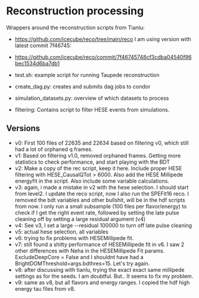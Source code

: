 # Reconstruction processing

Wrappers around the reconstruction scripts from Tianlu:
- https://github.com/icecube/reco/tree/main/reco
I am using version with latest commit 7f46745:
- https://github.com/icecube/reco/commit/7f46745748cf3cdba04540f96bec1534d6ba7db1

- test.sh: example script for running Taupede reconstruction
- create_dag.py: creates and submits dag jobs to condor
- simulation_datasets.py: overview of which datasets to process 
- filtering: Contains script to filter HESE events from simulations.

## Versions

- v0: First 100 files of 22635 and 22634 based on filtering v0, which still had a lot of orphaned q frames.
- v1: Based on filtering v1.0, removed orphaned frames. Getting more statistics to check performance, and start playing with the BDT
- v2: Make a copy of the rec script, keep it here. Include proper HESE filtering with HESE_CausalQTot > 6000. Also add the HESE Millipede energyfit in the script. Also include some variable calculations.
- v3: again, i made a mistake in v2 with the hese selection. I should start from level2. I update the reco script, now I also run the SPEFit16 reco. I removed the bdt variables and other bullshit, will be in the hdf scripts from now. I only run a small subsample (100 files per flavor/energy) to check if I get the right event rate, followed by setting the late pulse cleaning off by setting a large residual argument (v4)
- v4: See v3, I set a large --residual 100000 to turn off late pulse cleaning
- v5: actual hese selection, all variables
- v6: trying to fix problems with HESEMillipede fit.
- v7: still found a shitty performance of HESEMillipede fit in v6. I saw 2 other differences with Neha in the HESEMillipede Fit params. ExcludeDeepCore = False and I shouldnt have had a BrightDOMThreshold=args.bdthres=15. Let's try again.
- v8: after discussing with tianlu, trying the exact exact same millipede settings as for the seeds. I am doubtful. But.. It seems to fix my problem. 
- v9: same as v8, but all flavors and energy ranges. I copied the hdf high energy tau files from v8.
